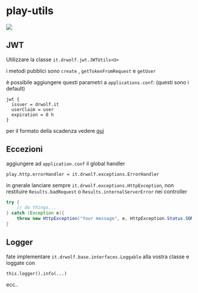 # play-utils

[![](https://jitpack.io/v/drwolf-oss/play-utils.svg)](https://jitpack.io/#drwolf-oss/play-utils)

## JWT

Utilizzare la classe `it.drwolf.jwt.JWTUtils<U>` 

i metodi pubblici sono `create` , `getTokenFromRequest` e `getUser`

è possibile aggiungere questi parametri a `applications.conf`: (questi sono i default)

```
jwt {
  issuer = drwolf.it
  userClaim = user
  expiration = 8 h
}
```

per il formato della scadenza vedere [qui](https://www.playframework.com/documentation/2.8.x/ConfigFile#Duration-format)

## Eccezioni

aggiungere ad `application.conf` il global handler

```
play.http.errorHandler = it.drwolf.exceptions.ErrorHandler
```
in gnerale lanciare sempre `it.drwolf.exceptions.HttpException`, non restituire `Results.badRequest` o `Results.internalServerError` nei controller

```java
try {
    // do things...
} catch (Exception e){
    throw new HttpException("Your message", e, HttpException.Status.SOME_STATUS);
}
```

## Logger

fate implementare `it.drwolf.base.interfaces.Loggable` alla vostra classe e loggate con

`this.logger().info(...)`  

ecc..